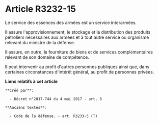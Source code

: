 # Article R3232-15

Le service des essences des armées est un service interarmées. 

Il assure l'approvisionnement, le stockage et la distribution des produits pétroliers nécessaires aux armées et à tout autre
service ou organisme relevant du ministre de la défense. 

Il assure, en outre, la fourniture de biens et de services complémentaires relevant de son domaine de compétence. 

Il peut intervenir au profit d'autres personnes publiques ainsi que, dans certaines circonstances d'intérêt général, au
profit de personnes privées.

**Liens relatifs à cet article**

	**Créé par**:

	  - Décret n°2017-744 du 4 mai 2017 - art. 3

	**Anciens textes**:

	  - Code de la défense. - art. R3233-5 (T)
